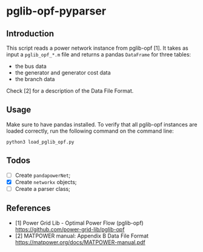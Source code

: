 # pglib-opf-pyparser
## Introduction
This script reads a power network instance from pglib-opf [1]. It takes
as input a `pglib_opf_*.m` file and returns a pandas `DataFrame` for three tables:
- the bus data
- the generator and generator cost data
- the branch data

Check [2] for a description of the Data File Format.

## Usage
Make sure to have pandas installed. To verify that all pglib-opf instances are loaded correctly, run the following command on the command line:
```
python3 load_pglib_opf.py
```

## Todos
- [ ] Create `pandapowerNet`;
- [x] Create `networkx` objects;
- [ ] Create a parser class;

## References
- [1] Power Grid Lib - Optimal Power Flow (pglib-opf) https://github.com/power-grid-lib/pglib-opf
- [2] MATPOWER manual: Appendix B Data File Format https://matpower.org/docs/MATPOWER-manual.pdf
